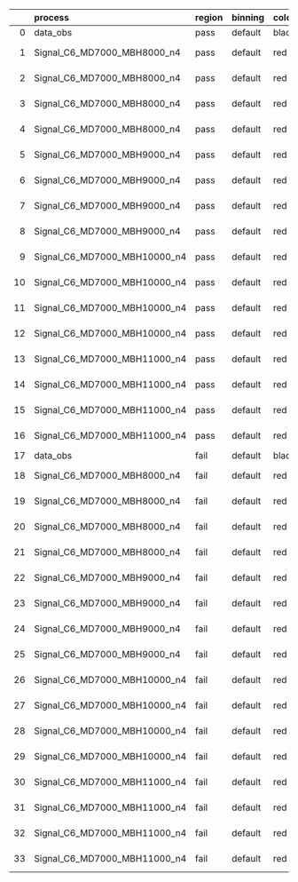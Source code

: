 |    | process                      | region   | binning   | color   | process_type   |   scale | variation   | source_filename                                                       | source_histname    | alias                        | title     |   combine_idx |     lnN |   shapes | syst_type   | direction   | variation_alias   |
|---:|:-----------------------------|:---------|:----------|:--------|:---------------|--------:|:------------|:----------------------------------------------------------------------|:-------------------|:-----------------------------|:----------|--------------:|--------:|---------:|:------------|:------------|:------------------|
|  0 | data_obs                     | pass     | default   | black   | DATA           |       1 | nominal     | ./histograms_for_2DAlphabet_v18//BH_Data.root                         | hpass              | Data                         | Data      |           nan | nan     |      nan | nan         | nan         | nan               |
|  1 | Signal_C6_MD7000_MBH8000_n4  | pass     | default   | red     | SIGNAL         |       1 | lumi        | ./histograms_for_2DAlphabet_v18//BH_Signal_C6_MD7000_MBH8000_n4.root  | hpass              | Signal_C6_MD7000_MBH8000_n4  | BH signal |           nan |   1.016 |      nan | lnN         | nan         | nan               |
|  2 | Signal_C6_MD7000_MBH8000_n4  | pass     | default   | red     | SIGNAL         |       1 | SVM         | ./histograms_for_2DAlphabet_v18//BH_Signal_C6_MD7000_MBH8000_n4.root  | hpass_SVMsyst_up   | Signal_C6_MD7000_MBH8000_n4  | BH signal |           nan | nan     |        1 | shapes      | Up          | SVMsyst           |
|  3 | Signal_C6_MD7000_MBH8000_n4  | pass     | default   | red     | SIGNAL         |       1 | SVM         | ./histograms_for_2DAlphabet_v18//BH_Signal_C6_MD7000_MBH8000_n4.root  | hpass_SVMsyst_down | Signal_C6_MD7000_MBH8000_n4  | BH signal |           nan | nan     |        1 | shapes      | Down        | SVMsyst           |
|  4 | Signal_C6_MD7000_MBH8000_n4  | pass     | default   | red     | SIGNAL         |       1 | nominal     | ./histograms_for_2DAlphabet_v18//BH_Signal_C6_MD7000_MBH8000_n4.root  | hpass              | Signal_C6_MD7000_MBH8000_n4  | BH signal |           nan | nan     |      nan | nan         | nan         | nan               |
|  5 | Signal_C6_MD7000_MBH9000_n4  | pass     | default   | red     | SIGNAL         |       1 | lumi        | ./histograms_for_2DAlphabet_v18//BH_Signal_C6_MD7000_MBH9000_n4.root  | hpass              | Signal_C6_MD7000_MBH9000_n4  | BH signal |           nan |   1.016 |      nan | lnN         | nan         | nan               |
|  6 | Signal_C6_MD7000_MBH9000_n4  | pass     | default   | red     | SIGNAL         |       1 | SVM         | ./histograms_for_2DAlphabet_v18//BH_Signal_C6_MD7000_MBH9000_n4.root  | hpass_SVMsyst_up   | Signal_C6_MD7000_MBH9000_n4  | BH signal |           nan | nan     |        1 | shapes      | Up          | SVMsyst           |
|  7 | Signal_C6_MD7000_MBH9000_n4  | pass     | default   | red     | SIGNAL         |       1 | SVM         | ./histograms_for_2DAlphabet_v18//BH_Signal_C6_MD7000_MBH9000_n4.root  | hpass_SVMsyst_down | Signal_C6_MD7000_MBH9000_n4  | BH signal |           nan | nan     |        1 | shapes      | Down        | SVMsyst           |
|  8 | Signal_C6_MD7000_MBH9000_n4  | pass     | default   | red     | SIGNAL         |       1 | nominal     | ./histograms_for_2DAlphabet_v18//BH_Signal_C6_MD7000_MBH9000_n4.root  | hpass              | Signal_C6_MD7000_MBH9000_n4  | BH signal |           nan | nan     |      nan | nan         | nan         | nan               |
|  9 | Signal_C6_MD7000_MBH10000_n4 | pass     | default   | red     | SIGNAL         |       1 | lumi        | ./histograms_for_2DAlphabet_v18//BH_Signal_C6_MD7000_MBH10000_n4.root | hpass              | Signal_C6_MD7000_MBH10000_n4 | BH signal |           nan |   1.016 |      nan | lnN         | nan         | nan               |
| 10 | Signal_C6_MD7000_MBH10000_n4 | pass     | default   | red     | SIGNAL         |       1 | SVM         | ./histograms_for_2DAlphabet_v18//BH_Signal_C6_MD7000_MBH10000_n4.root | hpass_SVMsyst_up   | Signal_C6_MD7000_MBH10000_n4 | BH signal |           nan | nan     |        1 | shapes      | Up          | SVMsyst           |
| 11 | Signal_C6_MD7000_MBH10000_n4 | pass     | default   | red     | SIGNAL         |       1 | SVM         | ./histograms_for_2DAlphabet_v18//BH_Signal_C6_MD7000_MBH10000_n4.root | hpass_SVMsyst_down | Signal_C6_MD7000_MBH10000_n4 | BH signal |           nan | nan     |        1 | shapes      | Down        | SVMsyst           |
| 12 | Signal_C6_MD7000_MBH10000_n4 | pass     | default   | red     | SIGNAL         |       1 | nominal     | ./histograms_for_2DAlphabet_v18//BH_Signal_C6_MD7000_MBH10000_n4.root | hpass              | Signal_C6_MD7000_MBH10000_n4 | BH signal |           nan | nan     |      nan | nan         | nan         | nan               |
| 13 | Signal_C6_MD7000_MBH11000_n4 | pass     | default   | red     | SIGNAL         |       1 | lumi        | ./histograms_for_2DAlphabet_v18//BH_Signal_C6_MD7000_MBH11000_n4.root | hpass              | Signal_C6_MD7000_MBH11000_n4 | BH signal |           nan |   1.016 |      nan | lnN         | nan         | nan               |
| 14 | Signal_C6_MD7000_MBH11000_n4 | pass     | default   | red     | SIGNAL         |       1 | SVM         | ./histograms_for_2DAlphabet_v18//BH_Signal_C6_MD7000_MBH11000_n4.root | hpass_SVMsyst_up   | Signal_C6_MD7000_MBH11000_n4 | BH signal |           nan | nan     |        1 | shapes      | Up          | SVMsyst           |
| 15 | Signal_C6_MD7000_MBH11000_n4 | pass     | default   | red     | SIGNAL         |       1 | SVM         | ./histograms_for_2DAlphabet_v18//BH_Signal_C6_MD7000_MBH11000_n4.root | hpass_SVMsyst_down | Signal_C6_MD7000_MBH11000_n4 | BH signal |           nan | nan     |        1 | shapes      | Down        | SVMsyst           |
| 16 | Signal_C6_MD7000_MBH11000_n4 | pass     | default   | red     | SIGNAL         |       1 | nominal     | ./histograms_for_2DAlphabet_v18//BH_Signal_C6_MD7000_MBH11000_n4.root | hpass              | Signal_C6_MD7000_MBH11000_n4 | BH signal |           nan | nan     |      nan | nan         | nan         | nan               |
| 17 | data_obs                     | fail     | default   | black   | DATA           |       1 | nominal     | ./histograms_for_2DAlphabet_v18//BH_Data.root                         | hfail              | Data                         | Data      |           nan | nan     |      nan | nan         | nan         | nan               |
| 18 | Signal_C6_MD7000_MBH8000_n4  | fail     | default   | red     | SIGNAL         |       1 | lumi        | ./histograms_for_2DAlphabet_v18//BH_Signal_C6_MD7000_MBH8000_n4.root  | hfail              | Signal_C6_MD7000_MBH8000_n4  | BH signal |           nan |   1.016 |      nan | lnN         | nan         | nan               |
| 19 | Signal_C6_MD7000_MBH8000_n4  | fail     | default   | red     | SIGNAL         |       1 | SVM         | ./histograms_for_2DAlphabet_v18//BH_Signal_C6_MD7000_MBH8000_n4.root  | hfail_SVMsyst_up   | Signal_C6_MD7000_MBH8000_n4  | BH signal |           nan | nan     |        1 | shapes      | Up          | SVMsyst           |
| 20 | Signal_C6_MD7000_MBH8000_n4  | fail     | default   | red     | SIGNAL         |       1 | SVM         | ./histograms_for_2DAlphabet_v18//BH_Signal_C6_MD7000_MBH8000_n4.root  | hfail_SVMsyst_down | Signal_C6_MD7000_MBH8000_n4  | BH signal |           nan | nan     |        1 | shapes      | Down        | SVMsyst           |
| 21 | Signal_C6_MD7000_MBH8000_n4  | fail     | default   | red     | SIGNAL         |       1 | nominal     | ./histograms_for_2DAlphabet_v18//BH_Signal_C6_MD7000_MBH8000_n4.root  | hfail              | Signal_C6_MD7000_MBH8000_n4  | BH signal |           nan | nan     |      nan | nan         | nan         | nan               |
| 22 | Signal_C6_MD7000_MBH9000_n4  | fail     | default   | red     | SIGNAL         |       1 | lumi        | ./histograms_for_2DAlphabet_v18//BH_Signal_C6_MD7000_MBH9000_n4.root  | hfail              | Signal_C6_MD7000_MBH9000_n4  | BH signal |           nan |   1.016 |      nan | lnN         | nan         | nan               |
| 23 | Signal_C6_MD7000_MBH9000_n4  | fail     | default   | red     | SIGNAL         |       1 | SVM         | ./histograms_for_2DAlphabet_v18//BH_Signal_C6_MD7000_MBH9000_n4.root  | hfail_SVMsyst_up   | Signal_C6_MD7000_MBH9000_n4  | BH signal |           nan | nan     |        1 | shapes      | Up          | SVMsyst           |
| 24 | Signal_C6_MD7000_MBH9000_n4  | fail     | default   | red     | SIGNAL         |       1 | SVM         | ./histograms_for_2DAlphabet_v18//BH_Signal_C6_MD7000_MBH9000_n4.root  | hfail_SVMsyst_down | Signal_C6_MD7000_MBH9000_n4  | BH signal |           nan | nan     |        1 | shapes      | Down        | SVMsyst           |
| 25 | Signal_C6_MD7000_MBH9000_n4  | fail     | default   | red     | SIGNAL         |       1 | nominal     | ./histograms_for_2DAlphabet_v18//BH_Signal_C6_MD7000_MBH9000_n4.root  | hfail              | Signal_C6_MD7000_MBH9000_n4  | BH signal |           nan | nan     |      nan | nan         | nan         | nan               |
| 26 | Signal_C6_MD7000_MBH10000_n4 | fail     | default   | red     | SIGNAL         |       1 | lumi        | ./histograms_for_2DAlphabet_v18//BH_Signal_C6_MD7000_MBH10000_n4.root | hfail              | Signal_C6_MD7000_MBH10000_n4 | BH signal |           nan |   1.016 |      nan | lnN         | nan         | nan               |
| 27 | Signal_C6_MD7000_MBH10000_n4 | fail     | default   | red     | SIGNAL         |       1 | SVM         | ./histograms_for_2DAlphabet_v18//BH_Signal_C6_MD7000_MBH10000_n4.root | hfail_SVMsyst_up   | Signal_C6_MD7000_MBH10000_n4 | BH signal |           nan | nan     |        1 | shapes      | Up          | SVMsyst           |
| 28 | Signal_C6_MD7000_MBH10000_n4 | fail     | default   | red     | SIGNAL         |       1 | SVM         | ./histograms_for_2DAlphabet_v18//BH_Signal_C6_MD7000_MBH10000_n4.root | hfail_SVMsyst_down | Signal_C6_MD7000_MBH10000_n4 | BH signal |           nan | nan     |        1 | shapes      | Down        | SVMsyst           |
| 29 | Signal_C6_MD7000_MBH10000_n4 | fail     | default   | red     | SIGNAL         |       1 | nominal     | ./histograms_for_2DAlphabet_v18//BH_Signal_C6_MD7000_MBH10000_n4.root | hfail              | Signal_C6_MD7000_MBH10000_n4 | BH signal |           nan | nan     |      nan | nan         | nan         | nan               |
| 30 | Signal_C6_MD7000_MBH11000_n4 | fail     | default   | red     | SIGNAL         |       1 | lumi        | ./histograms_for_2DAlphabet_v18//BH_Signal_C6_MD7000_MBH11000_n4.root | hfail              | Signal_C6_MD7000_MBH11000_n4 | BH signal |           nan |   1.016 |      nan | lnN         | nan         | nan               |
| 31 | Signal_C6_MD7000_MBH11000_n4 | fail     | default   | red     | SIGNAL         |       1 | SVM         | ./histograms_for_2DAlphabet_v18//BH_Signal_C6_MD7000_MBH11000_n4.root | hfail_SVMsyst_up   | Signal_C6_MD7000_MBH11000_n4 | BH signal |           nan | nan     |        1 | shapes      | Up          | SVMsyst           |
| 32 | Signal_C6_MD7000_MBH11000_n4 | fail     | default   | red     | SIGNAL         |       1 | SVM         | ./histograms_for_2DAlphabet_v18//BH_Signal_C6_MD7000_MBH11000_n4.root | hfail_SVMsyst_down | Signal_C6_MD7000_MBH11000_n4 | BH signal |           nan | nan     |        1 | shapes      | Down        | SVMsyst           |
| 33 | Signal_C6_MD7000_MBH11000_n4 | fail     | default   | red     | SIGNAL         |       1 | nominal     | ./histograms_for_2DAlphabet_v18//BH_Signal_C6_MD7000_MBH11000_n4.root | hfail              | Signal_C6_MD7000_MBH11000_n4 | BH signal |           nan | nan     |      nan | nan         | nan         | nan               |